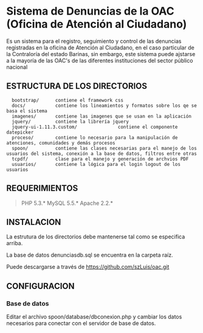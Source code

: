Sistema de Denuncias de la OAC (Oficina de Atención al Ciudadano)
=================================================================

Es un sistema para el registro, seguimiento y control de las denuncias registradas en la oficina
de Atención al Ciudadano,  en el caso particular de la Contraloría del estado Barinas, sin embargo,
este sistema puede ajstarse a la mayoría de las OAC's de las diferentes instituciones del sector
público nacional

ESTRUCTURA DE LOS DIRECTORIOS
-------------------

      bootstrap/      contiene el framework css
      docs/           contiene los lineamientos y formatos sobre los qe se basa el sistema
      imagenes/       contiene las imagenes que se usan en la aplicación
      jquery/         contiene la librería jquery
      jquery-ui-1.11.3.custom/               contiene el componente datepicker
      proceso/        contiene lo necesario para la manipulación de atenciones, comunidades y demás procesos
      spoon/          contiene las clases necesarias para el manejo de los usuarios del sistema, conexión a la base de datos, filtros entre otras
      tcpdf/          clase para el manejo y generación de archvios PDF
      usuarios/       contiene la lógica para el login logout de los usuarios



REQUERIMIENTOS
------------

> PHP 5.3.*
> MySQL 5.5.*
> Apache 2.2.*


INSTALACION
------------

La estrutura de los directorios debe mantenerse tal como se especifica arriba.

La base de datos denunciasdb.sql se encuentra en la carpeta raíz.


Puede descargarse a través de https://github.com/szLuis/oac.git

CONFIGURACION
-------------

### Base de datos

Editar el archivo spoon/database/dbconexion.php y cambiar los datos necesarios
para conectar con el servidor de base de datos.

